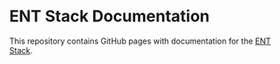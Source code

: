 # ENT Stack Documentation

This repository contains GitHub pages with documentation for the <a href="https://github.com/ironexdev/ent-stack" target="_blank">ENT Stack</a>.